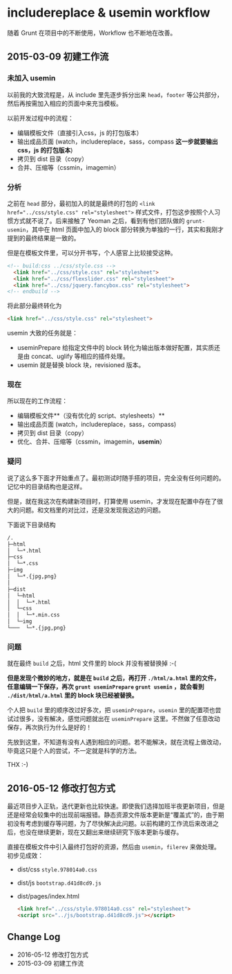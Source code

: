 # includereplace & usemin workflow

随着 Grunt 在项目中的不断使用，Workflow 也不断地在改善。

## 2015-03-09 初建工作流

### 未加入 usemin

以前我的大致流程是，从 include 里先逐步拆分出来 `head`，`footer` 等公共部分，然后再按需加入相应的页面中来充当模板。

以前开发过程中的流程：
* 编辑模板文件（直接引入css，js 的打包版本）
* 输出成品页面 (watch，includereplace，sass，compass **这一步就要输出 css，js 的打包版本**)
* 拷贝到 dist 目录（copy）
* 合并、压缩等（cssmin，imagemin）

### 分析

之前在 `head` 部分，最初加入的就是最终的打包的 `<link href="../css/style.css" rel="stylesheet">` 样式文件，打包这步按照个人习惯方式就不说了。后来接触了 Yeoman 之后，看到有他们团队做的 `grunt-usemin`，其中在 html 页面中加入的 block 部分转换为单独的一行，其实和我刚才提到的最终结果是一致的。

但是在模板文件里，可以分开书写，个人感官上比较接受这种。

```html
<!-- build:css ../css/style.css -->
  <link href="../css/style.css" rel="stylesheet">
  <link href="../css/flexslider.css" rel="stylesheet">
  <link href="../css/jquery.fancybox.css" rel="stylesheet">
<!-- endbuild -->
```

将此部分最终转化为

```html
<link href="../css/style.css" rel="stylesheet">
```

usemin 大致的任务就是：
* useminPrepare 给指定文件中的 block 转化为输出版本做好配置，其实质还是由 concat、uglify 等相应的插件处理。
* usemin 就是替换 block 块，revisioned 版本。

### 现在

所以现在的工作流程：
* 编辑模板文件**（没有优化的 script、stylesheets）**
* 输出成品页面 (watch，includereplace，sass，compass)
* 拷贝到 dist 目录（copy）
* 优化、合并、压缩等（cssmin，imagemin，**usemin**）

### 疑问

说了这么多下面才开始重点了。最初测试时随手搭的项目，完全没有任何问题的。记忆中的目录结构也是这样。

但是，就在我这次在构建新项目时，打算使用 usemin，才发现在配置中存在了很大的问题。和文档里的对比过，还是没发现我这边的问题。

下面说下目录结构

```html
/.
├─html
│  └─*.html
├─css
│  └─*.css
├─img
│  └─*.{jpg,png}
│
├─dist
│  └─html
│  │  └─*.html
│  └─css
│  │  └─*.min.css
│  └─img
└───  └─*.{jpg,png}
```
### 问题

就在最终 `build` 之后，html 文件里的 block 并没有被替换掉 :-(

**但是发现个微妙的地方，就是在 `build` 之后，再打开 `./html/a.html` 里的文件，任意编辑一下保存，再次 `grunt useminPrepare` `grunt usemin` ，就会看到 `./dist/html/a.html` 里的 block 块已经被替换。**

个人把 `build` 里的顺序改过好多次，把 `useminPrepare`，`usemin` 里的配置项也尝试过很多，没有解决，感觉问题就出在 `useminPrepare` 这里。不然做了任意改动保存，再次执行为什么是好的！

先放到这里，不知道有没有人遇到相应的问题。若不能解决，就在流程上做改动，毕竟这只是个人的尝试，不一定就是科学的方法。

THX :-)

## 2016-05-12 修改打包方式
最近项目步入正轨，迭代更新也比较快速。即使我们选择加班半夜更新项目，但是还是经常会较集中的出现前端报错。静态资源文件版本更新是“覆盖式”的，由于期初没有考虑到缓存等问题，为了尽快解决此问题。以前构建的工作流后来改进之后，也没在继续更新，现在又翻出来继续研究下版本更新与缓存。

直接在模板文件中引入最终打包好的资源，然后由 `usemin`，`filerev` 来做处理。初步见成效：
+ dist/css `style.978014a0.css`
+ dist/js `bootstrap.d41d8cd9.js`
+ dist/pages/index.html

    ```html
    <link href="../css/style.978014a0.css" rel="stylesheet">
    <script src="../js/bootstrap.d41d8cd9.js"></script>
    ```


## Change Log
 * 2016-05-12 修改打包方式
 * 2015-03-09 初建工作流
